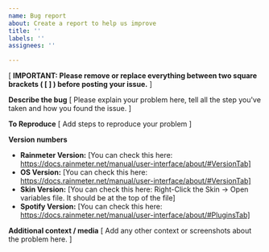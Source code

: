 ```yaml
---
name: Bug report
about: Create a report to help us improve
title: ''
labels: ''
assignees: ''

---
```


[ **IMPORTANT: Please remove or replace everything between two square brackets ( [ ] ) before posting your issue.** ]

**Describe the bug**
[ Please explain your problem here, tell all the step you've taken and how you found the issue. ]


**To Reproduce**
[ Add steps to reproduce your problem ]

**Version numbers**
* **Rainmeter Version:** [You can check this here: https://docs.rainmeter.net/manual/user-interface/about/#VersionTab]
* **OS Version:** [You can check this here: https://docs.rainmeter.net/manual/user-interface/about/#VersionTab]
* **Skin Version:** [You can check this here: Right-Click the Skin -> Open variables file. It should be at the top of the file]
* **Spotify Version:** [You can check this here: https://docs.rainmeter.net/manual/user-interface/about/#PluginsTab]

**Additional context / media**
[ Add any other context or screenshots about the problem here. ]
